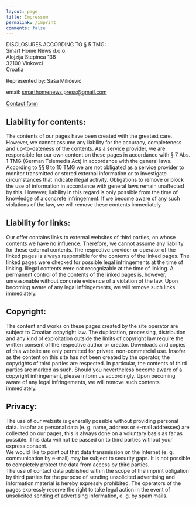 ```yaml
---
layout: page
title: Impressum
permalink: /imprint
comments: false
---
```


DISCLOSURES ACCORDING TO § 5 TMG:    
Smart Home News d.o.o.    
Alojzija Stepinca 138    
32100 Vinkovci    
Croatia    

Represented by: Saša Miličević

email: smarthomenews.press@gmail.com

<a href="{{ site.baseurl }}/contact">Contact form</a>

## Liability for contents:

The contents of our pages have been created with the greatest care. However, we cannot assume any liability for the accuracy, completeness and up-to-dateness of the contents. As a service provider, we are responsible for our own content on these pages in accordance with § 7 Abs. 1 TMG (German Telemedia Act) in accordance with the general laws. According to §§ 8 to 10 TMG we are not obligated as a service provider to monitor transmitted or stored external information or to investigate circumstances that indicate illegal activity. Obligations to remove or block the use of information in accordance with general laws remain unaffected by this. However, liability in this regard is only possible from the time of knowledge of a concrete infringement. If we become aware of any such violations of the law, we will remove these contents immediately.

## Liability for links:

Our offer contains links to external websites of third parties, on whose contents we have no influence. Therefore, we cannot assume any liability for these external contents. The respective provider or operator of the linked pages is always responsible for the contents of the linked pages. The linked pages were checked for possible legal infringements at the time of linking. Illegal contents were not recognizable at the time of linking. A permanent control of the contents of the linked pages is, however, unreasonable without concrete evidence of a violation of the law. Upon becoming aware of any legal infringements, we will remove such links immediately.

## Copyright:

The content and works on these pages created by the site operator are subject to Croatian copyright law. The duplication, processing, distribution and any kind of exploitation outside the limits of copyright law require the written consent of the respective author or creator. Downloads and copies of this website are only permitted for private, non-commercial use. Insofar as the content on this site has not been created by the operator, the copyrights of third parties are respected. In particular, the contents of third parties are marked as such. Should you nevertheless become aware of a copyright infringement, please inform us accordingly. Upon becoming aware of any legal infringements, we will remove such contents immediately.

## Privacy:

The use of our website is generally possible without providing personal data. Insofar as personal data (e. g. name, address or e-mail addresses) are collected on our pages, this is always done on a voluntary basis as far as possible. This data will not be passed on to third parties without your express consent.     
We would like to point out that data transmission on the Internet (e. g. communication by e-mail) may be subject to security gaps. It is not possible to completely protect the data from access by third parties.    
The use of contact data published within the scope of the imprint obligation by third parties for the purpose of sending unsolicited advertising and information material is hereby expressly prohibited. The operators of the pages expressly reserve the right to take legal action in the event of unsolicited sending of advertising information, e. g. by spam mails.